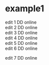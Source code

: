 # example1

edit 1 DD online  
edit 2 DD online  
edit 3 DD online  
edit 4 DD online  
edit 5 DD online  
edit 6 DD online  

edit 7 DD online
